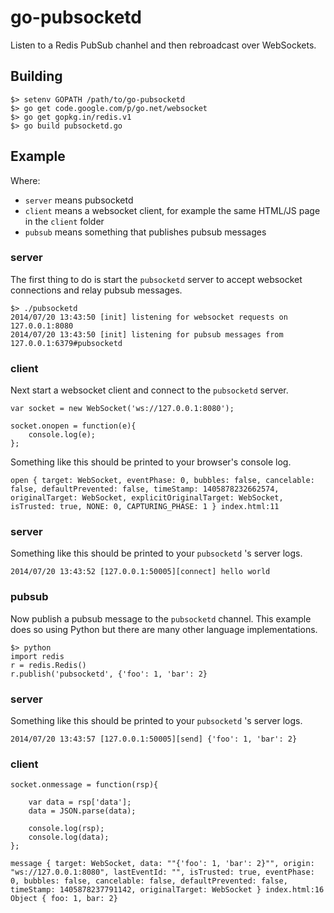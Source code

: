 # go-pubsocketd

Listen to a Redis PubSub chanhel and then rebroadcast over WebSockets.

## Building

	$> setenv GOPATH /path/to/go-pubsocketd
	$> go get code.google.com/p/go.net/websocket
	$> go get gopkg.in/redis.v1
	$> go build pubsocketd.go

## Example

Where:

* `server` means pubsocketd
* `client` means a websocket client, for example the same HTML/JS page in the `client` folder
* `pubsub` means something that publishes pubsub messages

### server

The first thing to do is start the `pubsocketd` server to accept websocket connections and relay pubsub messages.

	$> ./pubsocketd 
	2014/07/20 13:43:50 [init] listening for websocket requests on 127.0.0.1:8080
	2014/07/20 13:43:50 [init] listening for pubsub messages from 127.0.0.1:6379#pubsocketd

### client

Next start a websocket client and connect to the `pubsocketd` server.

	var socket = new WebSocket('ws://127.0.0.1:8080');

	socket.onopen = function(e){
		console.log(e);
	};

Something like this should be printed to your browser's console log.

	open { target: WebSocket, eventPhase: 0, bubbles: false, cancelable: false, defaultPrevented: false, timeStamp: 1405878232662574, originalTarget: WebSocket, explicitOriginalTarget: WebSocket, isTrusted: true, NONE: 0, CAPTURING_PHASE: 1 } index.html:11

### server

Something like this should be printed to your `pubsocketd` 's server logs.

	2014/07/20 13:43:52 [127.0.0.1:50005][connect] hello world

### pubsub

Now publish a pubsub message to the `pubsocketd` channel. This example does so using Python but there are many other language implementations.

	$> python
	import redis
	r = redis.Redis()
	r.publish('pubsocketd', {'foo': 1, 'bar': 2}

### server

Something like this should be printed to your `pubsocketd` 's server logs.

	2014/07/20 13:43:57 [127.0.0.1:50005][send] {'foo': 1, 'bar': 2}

### client

	socket.onmessage = function(rsp){

		var data = rsp['data'];
		data = JSON.parse(data);

		console.log(rsp);
		console.log(data);
	};

	message { target: WebSocket, data: ""{'foo': 1, 'bar': 2}"", origin: "ws://127.0.0.1:8080", lastEventId: "", isTrusted: true, eventPhase: 0, bubbles: false, cancelable: false, defaultPrevented: false, timeStamp: 1405878237791142, originalTarget: WebSocket } index.html:16
	Object { foo: 1, bar: 2}
